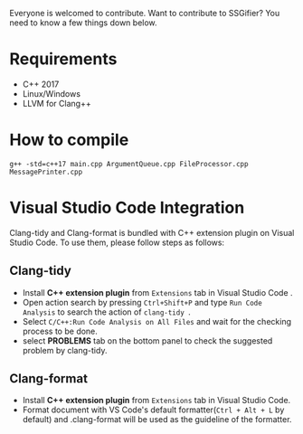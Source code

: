 Everyone is welcomed to contribute. Want to contribute to SSGifier? You need to know a few things down below.

# Requirements

- C++ 2017
- Linux/Windows
- LLVM for Clang++

# How to compile

`g++ -std=c++17 main.cpp ArgumentQueue.cpp FileProcessor.cpp MessagePrinter.cpp `

# Visual Studio Code Integration

Clang-tidy and Clang-format is bundled with C++ extension plugin on Visual Studio Code. To use them, please follow steps as follows:

## Clang-tidy

- Install **C++ extension plugin** from `Extensions` tab in Visual Studio Code .
- Open action search by pressing `Ctrl+Shift+P` and type `Run Code Analysis` to search the action of `clang-tidy `.
- Select `C/C++:Run Code Analysis on All Files` and wait for the checking process to be done.
- select **PROBLEMS** tab on the bottom panel to check the suggested problem by clang-tidy.

## Clang-format

- Install **C++ extension plugin** from `Extensions` tab in Visual Studio Code.
- Format document with VS Code's default formatter(`Ctrl + Alt + L` by default) and .clang-format will be used as the guideline of the formatter.
